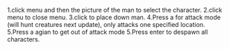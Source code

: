 1.click menu and then the picture of the man to select the character.
2.click menu to close menu.
3.click to place down man.
4.Press a for attack mode (will hunt creatures next update), only attacks one specified location.
5.Press a agian to get out of attack mode
5.Press enter to despawn all characters.



